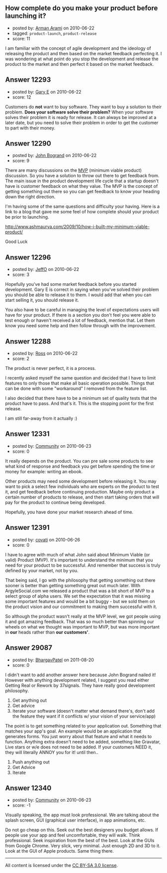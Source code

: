 ## How complete do you make your product before launching it?

- posted by: [Arman Arami](https://stackexchange.com/users/-1/425-arman-arami) on 2010-06-22
- tagged: `product-launch`, `product-release`
- score: 11

I am familiar with the concept of agile development and the ideology of releasing the product and then based on the market feedback perfecting it. I was wondering at what point do you stop the development and release the product to the market and then perfect it based on the market feedback. 


## Answer 12293

- posted by: [Gary E](https://stackexchange.com/users/-1/2587-gary-e) on 2010-06-22
- score: 12

Customers do **not** want to buy software. They want to buy a solution to their problem. **Does your software solve their problem?** When your software solves their problem it is ready for release. It can always be improved at a later date, but you need to solve their problem in order to get the customer to part with their money.



## Answer 12290

- posted by: [John Bogrand](https://stackexchange.com/users/-1/3577-john-bogrand) on 2010-06-22
- score: 9

There are many discussions on the [MVP](http://www.startuplessonslearned.com/2009/03/minimum-viable-product.html) (minimum viable product) discussion.  So you have a solution to throw out there to get feedback from.  The main issue in the product development life cycle that a startup doesn't have is customer feedback on what they value.  The MVP is the concept of getting something out there so you can get feedback to know your heading down the right direction. 

I'm having some of the same questions and difficulty your having.  Here is a link to a blog that gave me some feel of how complete should your product be prior to launching.

http://www.ashmaurya.com/2009/10/how-i-built-my-minimum-viable-product/ 

Good Luck




## Answer 12296

- posted by: [JeffO](https://stackexchange.com/users/-1/1796-jeffo) on 2010-06-22
- score: 3

Hopefully you've had some market feedback before you started development. Gary E is correct in saying when you've solved their problem you should be able to release it to them. I would add that when you can start selling it, you should release it. 

You also have to be careful in managing the level of expectations users will have for your product. If there is a section you don't feel you were able to test enough or haven't received a lot of feedback, mention that. Let them know you need some help and then follow through with the improvement.


## Answer 12288

- posted by: [Ross](https://stackexchange.com/users/-1/1390-ross) on 2010-06-22
- score: 2

The product is never perfect, it is a process. 

I recently asked myself the same question and decided that I have to limit features to only those that make all basic operation possible. Things that can be done with some "workaround" I removed from the feature list. 

I also decided that there have to be a minimum set of quality tests that the product have to pass. And that's it. This is the stopping point for the first release. 

I am still far-away from it actually :)


## Answer 12331

- posted by: [Community](https://stackexchange.com/users/-1/-1-community) on 2010-06-23
- score: 0

It really depends on the product.  You can pre sale some products to see what kind of response and feedback you get before spending the time or money for example: writing an ebook.

Other products may need some development before releasing it.   You may want to pick a select few individuals who are experts on the product to test it, and get feedback before continuing production. Maybe only product a certain number of products to release, and then start taking orders that will pay for the product to continue being developed. 

Hopefully, you have done your market research ahead of time.




## Answer 12391

- posted by: [covati](https://stackexchange.com/users/-1/3716-covati) on 2010-06-26
- score: 0

I have to agree with much of what John said about Minimum Viable (or valid) Product (MVP). It's important to understand the minimum that you need for your product to be successful. And remember that success is truly defined by your market, not by you.

That being said, I go with the philosophy that getting something out there sooner is better than getting something great out much later. With ArgyleSocial.com we released a product that was a bit short of MVP to a select group of alpha users. We set the expectation that it was missing some important features and would be a bit buggy - but we sold them on the product vision and our commitment to making them successful with it.

So although the product wasn't really at the MVP level, we got people using it and got amazing feedback. That was so much better than spinning our wheels on what we thought was important to MVP, but was more important in **our** heads rather than **our customers'**.


## Answer 29087

- posted by: [BhargavPatel](https://stackexchange.com/users/-1/3998-bhargavpatel) on 2011-08-20
- score: 0

I didn't want to add another answer here because John Bogrand nailed it! However with anything development related, I suggest you read either Getting Real or Rework by 37signals. They have really good development philosophy.

1) Get anything out
2) Get advice
3) Iterate your software (doesn't matter what demand there's, don't add the feature they want if it conflicts w/ your vision of your service/app)

The point is to get something related to your application out. Something that matches your app's goal. An example would be an application that generates forms. You just worry about that feature and what it needs to function. Anything extra doesn't need to be added, something like Gravatar, Live stars or w/e does not need to be added. If your customers NEED it, they will literally ANNOY you for it! until then.. 

1) Push anything out
2) Get Advice
3) Iterate




## Answer 12340

- posted by: [Community](https://stackexchange.com/users/-1/-1-community) on 2010-06-23
- score: -1

Visually speaking, the app must look professional. We are talking about the splash screen, GUI (graphical user interface), in app animations, etc. 

Do not go cheap on this. Seek out the best designers you budget allows. If people use your app and feel uncomfortable, they will walk. Think professional. Seek inspiration from the best of the best. Look at the GUIs from Google Chrome. Very slick, very minimal. Just enough 2D and 3D to it. Look at the GUI of Apple products. Same thing there. 







---

All content is licensed under the [CC BY-SA 3.0 license](https://creativecommons.org/licenses/by-sa/3.0/).
